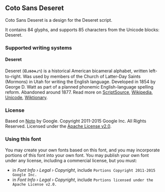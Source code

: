
## Coto Sans Deseret

Coto Sans Deseret is a design for the Deseret script.

It contains 84 glyphs, and supports 85 characters from the Unicode blocks: Deseret.


### Supported writing systems


#### Deseret

Deseret (𐐔𐐯𐑅𐐨𐑉𐐯𐐻) is a historical American bicameral alphabet, written left-to-right. Was used by members of the Church of Latter-Day Saints (Mormons) in Utah for writing the English language. Developed in 1854 by George D. Watt as part of a planned phonemic English-language spelling reform. Abandoned around 1877. Read more on [ScriptSource](https://scriptsource.org/scr/Dsrt), [Wikipedia](https://en.wikipedia.org/wiki/ISO_15924:Dsrt), [Unicode](https://www.unicode.org/versions/Unicode13.0.0/ch20.pdf#G27507), [Wiktionary](https://en.wiktionary.org/wiki/Category:Deseret_script).


### License

Based on [Noto](https://github.com/notofonts) by Google. Copyright 2011-2015 Google Inc. All Rights Reserved. Licensed under the [Apache License v2.0](https://www.apache.org/licenses/LICENSE-2.0.txt).

### Using this font

You may create your own fonts based on this font, and you may incorporate portions of this font into your own font. You may publish your own font under any license, including a commercial license, but you must:

- in _Font Info › Legal › Copyright_, include `Portions Copyright 2011-2015 Google Inc.`
- in _Font Info › Legal › Copyright_, include `Portions licensed under the Apache License v2.0.`
